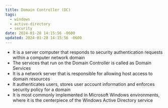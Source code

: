 ```yaml
---
title: Domain Controller (DC)
tags:
  - windows
  - active-directory
  - security
date: 2024-01-28 14:15:56 -0600
updated: 2024-01-28 14:15:56 -0600
---
```


* It is a server computer that responds to security authentication requests within a computer network domain
* The services that run on the Domain Controller is called as Domain Services
* It is a network server that is responsible for allowing host access to domain resources
* It authenticates users, stores user account information and enforces security policy for a domain
* It is most commonly implemented in Microsoft Windows environments, where it is the centerpiece of the Windows Active Directory service
